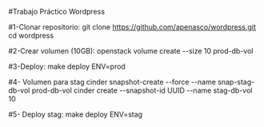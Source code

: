 #Trabajo Práctico Wordpress

#1-Clonar repositorio:
	git clone https://github.com/apenasco/wordpress.git
	cd wordpress

#2-Crear volumen (10GB):
	openstack volume create --size 10 prod-db-vol

#3-Deploy:
	make deploy ENV=prod

#4- Volumen para stag
	cinder snapshot-create --force --name snap-stag-db-vol prod-db-vol
	cinder create --snapshot-id UUID --name stag-db-vol 10

#5- Deploy stag:
	make deploy ENV=stag

